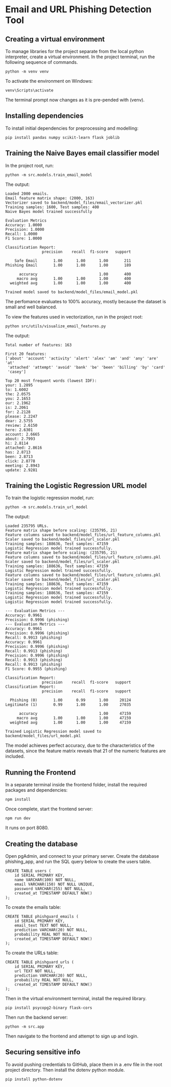 # Email and URL Phishing Detection Tool
## Creating a virtual environment
To manage libraries for the project separate from the local python interpreter, create a virtual environment.
In the project terminal, run the following sequence of commands.
```
python -m venv venv 
``` 
To activate the environment on Windows:
```
venv\Scripts\activate
```
The terminal prompt now changes as it is pre-pended with (venv).

## Installing dependencies
To install initial dependencies for preprocessing and modelling:
```
pip install pandas numpy scikit-learn flask joblib
```

## Training the Naive Bayes email classifier model
In the project root, run:
```
python -m src.models.train_email_model
```

The output:
```
Loaded 2000 emails.
Email feature matrix shape: (2000, 163)
Vectorizer saved to backend/model_files/email_vectorizer.pkl       
Training samples: 1600, Test samples: 400
Naive Bayes model trained successfully

Evaluation Metrics
Accuracy: 1.0000
Precision: 1.0000
Recall: 1.0000
F1 Score: 1.0000

Classification Report:
                precision    recall  f1-score   support

    Safe Email       1.00      1.00      1.00       211
Phishing Email       1.00      1.00      1.00       189

      accuracy                           1.00       400
     macro avg       1.00      1.00      1.00       400
  weighted avg       1.00      1.00      1.00       400

Trained model saved to backend/model_files/email_model.pkl
```
The perfomance evaluates to 100% accuracy, mostly because the dataset is small and well balanced.

To view the features used in vectorization, run in the project root:
```
python src/utils/visualize_email_features.py
```

The output:
```
Total number of features: 163

First 20 features:
['about' 'account' 'activity' 'alert' 'alex' 'am' 'and' 'any' 'are' 'at'
 'attached' 'attempt' 'avoid' 'bank' 'be' 'been' 'billing' 'by' 'card'
 'casey']

Top 20 most frequent words (lowest IDF):
your: 1.2895
to: 1.6002
the: 2.0575
you: 2.1653
our: 2.1962
is: 2.2061
for: 2.2128
please: 2.2247
dear: 2.5755
review: 2.6150
here: 2.6301
account: 2.6665
about: 2.7993
hi: 2.8114
attached: 2.8616
has: 2.8713
been: 2.8713
click: 2.8778
meeting: 2.8943
update: 2.9281
```

## Training the Logistic Regression URL model
To train the logistic regression model, run:
```
python -m src.models.train_url_model
```

The output:
```
Loaded 235795 URLs.
Feature matrix shape before scaling: (235795, 21)
Feature columns saved to backend/model_files/url_feature_columns.pkl
Scaler saved to backend/model_files/url_scaler.pkl
Training samples: 188636, Test samples: 47159
Logistic Regression model trained successfully.
Feature matrix shape before scaling: (235795, 21)
Feature columns saved to backend/model_files/url_feature_columns.pkl
Scaler saved to backend/model_files/url_scaler.pkl
Training samples: 188636, Test samples: 47159
Logistic Regression model trained successfully.
Feature columns saved to backend/model_files/url_feature_columns.pkl
Scaler saved to backend/model_files/url_scaler.pkl
Training samples: 188636, Test samples: 47159
Logistic Regression model trained successfully.
Training samples: 188636, Test samples: 47159
Logistic Regression model trained successfully.
Logistic Regression model trained successfully.

--- Evaluation Metrics ---
Accuracy: 0.9961
Precision: 0.9996 (phishing)
--- Evaluation Metrics ---
Accuracy: 0.9961
Precision: 0.9996 (phishing)
Recall: 0.9913 (phishing)
Accuracy: 0.9961
Precision: 0.9996 (phishing)
Recall: 0.9913 (phishing)
Precision: 0.9996 (phishing)
Recall: 0.9913 (phishing)
Recall: 0.9913 (phishing)
F1 Score: 0.9955 (phishing)

Classification Report:
                precision    recall  f1-score   support
Classification Report:
                precision    recall  f1-score   support

  Phishing (0)       1.00      0.99      1.00     20124
Legitimate (1)       0.99      1.00      1.00     27035

      accuracy                           1.00     47159
     macro avg       1.00      1.00      1.00     47159
  weighted avg       1.00      1.00      1.00     47159

Trained Logistic Regression model saved to backend/model_files/url_model.pkl 
```

The model achieves perfect accuracy, due to the characteristics of the datasets, since the feature matrix reveals that 21 of the numeric features are included.

## Running the Frontend
In a separate terminal inside the frontend folder, install the required packages and dependencies:
```
npm install
```
Once complete, start the frontend server:
```
npm run dev
```
It runs on port 8080.

## Creating the database
Open pgAdmin, and connect to your primary server. Create the database phishing_app, and run the SQL query below to create the users table.
```
CREATE TABLE users (
    id SERIAL PRIMARY KEY,
    name VARCHAR(100) NOT NULL,
    email VARCHAR(150) NOT NULL UNIQUE,
    password VARCHAR(255) NOT NULL,
    created_at TIMESTAMP DEFAULT NOW()
);
```
To create the emails table:
```
CREATE TABLE phishguard_emails (
    id SERIAL PRIMARY KEY,
    email_text TEXT NOT NULL,
    prediction VARCHAR(20) NOT NULL,
    probability REAL NOT NULL,
    created_at TIMESTAMP DEFAULT NOW()
);
```
To create the URLs table:
```
CREATE TABLE phishguard_urls (
    id SERIAL PRIMARY KEY,
    url TEXT NOT NULL,
    prediction VARCHAR(20) NOT NULL,
    probability REAL NOT NULL,
    created_at TIMESTAMP DEFAULT NOW()
);
```
Then in the virtual environment terminal, install the required library.
```
pip install psycopg2-binary flask-cors
```
Then run the backend server:
```
python -m src.app
```
Then navigate to the frontend and attempt to sign up and login.

## Securing sensitive info
To avoid pushing credentials to GitHub, place them in a .env file in the root project directory. Then install the dotenv python module.
```
pip install python-dotenv
```